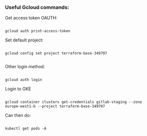 ### Useful Gcloud commands:

Get access token OAUTH:

```

gcloud auth print-access-token

```

Set default project:

```

gcloud config set project terraform-base-349707


```

Other login method:

```

gcloud auth login

```

Login to GKE

```

gcloud container clusters get-credentials gitlab-staging --zone europe-west1-b --project terraform-base-349707

```

Can then do:

```

kubectl get pods -A 

```
